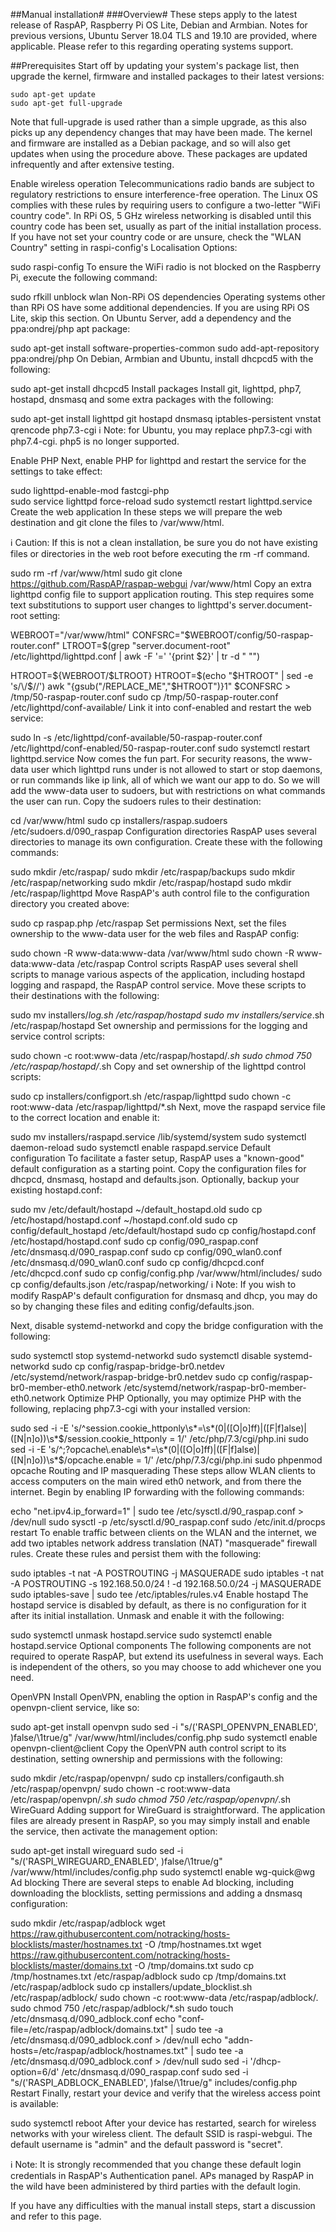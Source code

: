 ##Manual installation#
###Overview#
These steps apply to the latest release of RaspAP, Raspberry Pi OS Lite, Debian and Armbian. Notes for previous versions, Ubuntu Server 18.04 TLS and 19.10 are provided, where applicable. Please refer to this regarding operating systems support.

##Prerequisites
Start off by updating your system's package list, then upgrade the kernel, firmware and installed packages to their latest versions:

```
sudo apt-get update
sudo apt-get full-upgrade
```
Note that full-upgrade is used rather than a simple upgrade, as this also picks up any dependency changes that may have been made. The kernel and firmware are installed as a Debian package, and so will also get updates when using the procedure above. These packages are updated infrequently and after extensive testing.

Enable wireless operation
Telecommunications radio bands are subject to regulatory restrictions to ensure interference-free operation. The Linux OS complies with these rules by requiring users to configure a two-letter "WiFi country code". In RPi OS, 5 GHz wireless networking is disabled until this country code has been set, usually as part of the initial installation process. If you have not set your country code or are unsure, check the "WLAN Country" setting in raspi-config's Localisation Options:


sudo raspi-config
To ensure the WiFi radio is not blocked on the Raspberry Pi, execute the following command:


sudo rfkill unblock wlan
Non-RPi OS dependencies
Operating systems other than RPi OS have some additional dependencies. If you are using RPi OS Lite, skip this section. On Ubuntu Server, add a dependency and the ppa:ondrej/php apt package:


sudo apt-get install software-properties-common 
sudo add-apt-repository ppa:ondrej/php
On Debian, Armbian and Ubuntu, install dhcpcd5 with the following:


sudo apt-get install dhcpcd5
Install packages
Install git, lighttpd, php7, hostapd, dnsmasq and some extra packages with the following:


sudo apt-get install lighttpd git hostapd dnsmasq iptables-persistent vnstat qrencode php7.3-cgi
ℹ Note: for Ubuntu, you may replace php7.3-cgi with php7.4-cgi. php5 is no longer supported.

Enable PHP
Next, enable PHP for lighttpd and restart the service for the settings to take effect:


sudo lighttpd-enable-mod fastcgi-php    
sudo service lighttpd force-reload
sudo systemctl restart lighttpd.service
Create the web application
In these steps we will prepare the web destination and git clone the files to /var/www/html.

ℹ Caution: If this is not a clean installation, be sure you do not have existing files or directories in the web root before executing the rm -rf command.


sudo rm -rf /var/www/html
sudo git clone https://github.com/RaspAP/raspap-webgui /var/www/html
Copy an extra lighttpd config file to support application routing. This step requires some text substitutions to support user changes to lighttpd's server.document-root setting:


WEBROOT="/var/www/html"
CONFSRC="$WEBROOT/config/50-raspap-router.conf"
LTROOT=$(grep "server.document-root" /etc/lighttpd/lighttpd.conf | awk -F '=' '{print $2}' | tr -d " \"")

HTROOT=${WEBROOT/$LTROOT}
HTROOT=$(echo "$HTROOT" | sed -e 's/\/$//')
awk "{gsub(\"/REPLACE_ME\",\"$HTROOT\")}1" $CONFSRC > /tmp/50-raspap-router.conf
sudo cp /tmp/50-raspap-router.conf /etc/lighttpd/conf-available/
Link it into conf-enabled and restart the web service:


sudo ln -s /etc/lighttpd/conf-available/50-raspap-router.conf /etc/lighttpd/conf-enabled/50-raspap-router.conf
sudo systemctl restart lighttpd.service
Now comes the fun part. For security reasons, the www-data user which lighttpd runs under is not allowed to start or stop daemons, or run commands like ip link, all of which we want our app to do. So we will add the www-data user to sudoers, but with restrictions on what commands the user can run. Copy the sudoers rules to their destination:


cd /var/www/html
sudo cp installers/raspap.sudoers /etc/sudoers.d/090_raspap
Configuration directories
RaspAP uses several directories to manage its own configuration. Create these with the following commands:


sudo mkdir /etc/raspap/
sudo mkdir /etc/raspap/backups
sudo mkdir /etc/raspap/networking
sudo mkdir /etc/raspap/hostapd
sudo mkdir /etc/raspap/lighttpd
Move RaspAP's auth control file to the configuration directory you created above:


sudo cp raspap.php /etc/raspap 
Set permissions
Next, set the files ownership to the www-data user for the web files and RaspAP config:


sudo chown -R www-data:www-data /var/www/html
sudo chown -R www-data:www-data /etc/raspap
Control scripts
RaspAP uses several shell scripts to manage various aspects of the application, including hostapd logging and raspapd, the RaspAP control service. Move these scripts to their destinations with the following:


sudo mv installers/*log.sh /etc/raspap/hostapd 
sudo mv installers/service*.sh /etc/raspap/hostapd
Set ownership and permissions for the logging and service control scripts:


sudo chown -c root:www-data /etc/raspap/hostapd/*.sh 
sudo chmod 750 /etc/raspap/hostapd/*.sh 
Copy and set ownership of the lighttpd control scripts:


sudo cp installers/configport.sh /etc/raspap/lighttpd
sudo chown -c root:www-data /etc/raspap/lighttpd/*.sh
Next, move the raspapd service file to the correct location and enable it:


sudo mv installers/raspapd.service /lib/systemd/system
sudo systemctl daemon-reload
sudo systemctl enable raspapd.service
Default configuration
To facilitate a faster setup, RaspAP uses a "known-good" default configuration as a starting point. Copy the configuration files for dhcpcd, dnsmasq, hostapd and defaults.json. Optionally, backup your existing hostapd.conf:


sudo mv /etc/default/hostapd ~/default_hostapd.old
sudo cp /etc/hostapd/hostapd.conf ~/hostapd.conf.old
sudo cp config/default_hostapd /etc/default/hostapd
sudo cp config/hostapd.conf /etc/hostapd/hostapd.conf
sudo cp config/090_raspap.conf /etc/dnsmasq.d/090_raspap.conf
sudo cp config/090_wlan0.conf /etc/dnsmasq.d/090_wlan0.conf
sudo cp config/dhcpcd.conf /etc/dhcpcd.conf
sudo cp config/config.php /var/www/html/includes/
sudo cp config/defaults.json /etc/raspap/networking/
ℹ Note: If you wish to modify RaspAP's default configuration for dnsmasq and dhcp, you may do so by changing these files and editing config/defaults.json.

Next, disable systemd-networkd and copy the bridge configuration with the following:


sudo systemctl stop systemd-networkd
sudo systemctl disable systemd-networkd
sudo cp config/raspap-bridge-br0.netdev /etc/systemd/network/raspap-bridge-br0.netdev
sudo cp config/raspap-br0-member-eth0.network /etc/systemd/network/raspap-br0-member-eth0.network 
Optimize PHP
Optionally, you may optimize PHP with the following, replacing php7.3-cgi with your installed version:


sudo sed -i -E 's/^session\.cookie_httponly\s*=\s*(0|([O|o]ff)|([F|f]alse)|([N|n]o))\s*$/session.cookie_httponly = 1/' /etc/php/7.3/cgi/php.ini
sudo sed -i -E 's/^;?opcache\.enable\s*=\s*(0|([O|o]ff)|([F|f]alse)|([N|n]o))\s*$/opcache.enable = 1/' /etc/php/7.3/cgi/php.ini
sudo phpenmod opcache
Routing and IP masquerading
These steps allow WLAN clients to access computers on the main wired eth0 network, and from there the internet. Begin by enabling IP forwarding with the following commands:


echo "net.ipv4.ip_forward=1" | sudo tee /etc/sysctl.d/90_raspap.conf > /dev/null
sudo sysctl -p /etc/sysctl.d/90_raspap.conf
sudo /etc/init.d/procps restart
To enable traffic between clients on the WLAN and the internet, we add two iptables network address translation (NAT) "masquerade" firewall rules. Create these rules and persist them with the following:


sudo iptables -t nat -A POSTROUTING -j MASQUERADE
sudo iptables -t nat -A POSTROUTING -s 192.168.50.0/24 ! -d 192.168.50.0/24 -j MASQUERADE
sudo iptables-save | sudo tee /etc/iptables/rules.v4
Enable hostapd
The hostapd service is disabled by default, as there is no configuration for it after its initial installation. Unmask and enable it with the following:


sudo systemctl unmask hostapd.service
sudo systemctl enable hostapd.service
Optional components
The following components are not required to operate RaspAP, but extend its usefulness in several ways. Each is independent of the others, so you may choose to add whichever one you need.

OpenVPN
Install OpenVPN, enabling the option in RaspAP's config and the openvpn-client service, like so:


sudo apt-get install openvpn
sudo sed -i "s/\('RASPI_OPENVPN_ENABLED', \)false/\1true/g" /var/www/html/includes/config.php
sudo systemctl enable openvpn-client@client
Copy the OpenVPN auth control script to its destination, setting ownership and permissions with the following:


sudo mkdir /etc/raspap/openvpn/
sudo cp installers/configauth.sh /etc/raspap/openvpn/
sudo chown -c root:www-data /etc/raspap/openvpn/*.sh 
sudo chmod 750 /etc/raspap/openvpn/*.sh
WireGuard
Adding support for WireGuard is straightforward. The application files are already present in RaspAP, so you may simply install and enable the service, then activate the management option:


sudo apt-get install wireguard
sudo sed -i "s/\('RASPI_WIREGUARD_ENABLED', \)false/\1true/g" /var/www/html/includes/config.php
sudo systemctl enable wg-quick@wg
Ad blocking
There are several steps to enable Ad blocking, including downloading the blocklists, setting permissions and adding a dnsmasq configuration:


sudo mkdir /etc/raspap/adblock
wget https://raw.githubusercontent.com/notracking/hosts-blocklists/master/hostnames.txt -O /tmp/hostnames.txt
wget https://raw.githubusercontent.com/notracking/hosts-blocklists/master/domains.txt -O /tmp/domains.txt
sudo cp /tmp/hostnames.txt /etc/raspap/adblock
sudo cp /tmp/domains.txt /etc/raspap/adblock 
sudo cp installers/update_blocklist.sh /etc/raspap/adblock/
sudo chown -c root:www-data /etc/raspap/adblock/*.*
sudo chmod 750 /etc/raspap/adblock/*.sh
sudo touch /etc/dnsmasq.d/090_adblock.conf
echo "conf-file=/etc/raspap/adblock/domains.txt" | sudo tee -a /etc/dnsmasq.d/090_adblock.conf > /dev/null 
echo "addn-hosts=/etc/raspap/adblock/hostnames.txt" | sudo tee -a /etc/dnsmasq.d/090_adblock.conf > /dev/null
sudo sed -i '/dhcp-option=6/d' /etc/dnsmasq.d/090_raspap.conf
sudo sed -i "s/\('RASPI_ADBLOCK_ENABLED', \)false/\1true/g" includes/config.php
Restart
Finally, restart your device and verify that the wireless access point is available:


sudo systemctl reboot
After your device has restarted, search for wireless networks with your wireless client. The default SSID is raspi-webgui. The default username is "admin" and the default password is "secret".

ℹ Note: It is strongly recommended that you change these default login credentials in RaspAP's Authentication panel. APs managed by RaspAP in the wild have been administered by third parties with the default login.

If you have any difficulties with the manual install steps, start a discussion and refer to this page.
